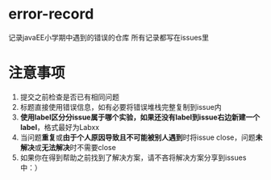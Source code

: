 # error-record
记录javaEE小学期中遇到的错误的仓库
所有记录都写在issues里

# 注意事项
1. 提交之前检查是否已有相同问题
2. 标题直接使用错误信息，如有必要将错误堆栈完整复制到issue内
3. **使用label区分分issue属于哪个实验，如果还没有label到issue右边新建一个label**，格式最好为Labxx
4. 当问题**重复**或**由于个人原因导致且不可能被别人遇到**时将issue close，问题**未解决**或**无法解决**时不需要close
5. 如果你在得到帮助之前找到了解决方案，请不吝将解决方案分享到issues中：）
